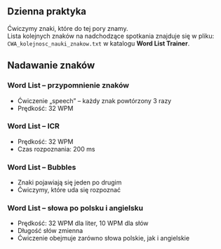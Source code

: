 ## Dzienna praktyka

Ćwiczymy znaki, które do tej pory znamy.  
Lista kolejnych znaków na nadchodzące spotkania znajduje się w pliku:  
`CWA_kolejnosc_nauki_znakow.txt` w katalogu **Word List Trainer**.

## Nadawanie znaków

### Word List – przypomnienie znaków
- Ćwiczenie „speech” – każdy znak powtórzony 3 razy  
- Prędkość: 32 WPM

### Word List – ICR
- Prędkość: 32 WPM  
- Czas rozpoznania: 200 ms

### Word List – Bubbles
- Znaki pojawiają się jeden po drugim  
- Ćwiczymy, które uda się rozpoznać

### Word List – słowa po polsku i angielsku
- Prędkość: 32 WPM dla liter, 10 WPM dla słów  
- Długość słów zmienna  
- Ćwiczenie obejmuje zarówno słowa polskie, jak i angielskie
